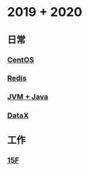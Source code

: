 # 2019 + 2020

## 日常
### [CentOS](./centos/index.md)

### [Redis](./redis/index.md)

### [JVM + Java](./jvm/index.md)

### [DataX](./datax/index.md)
## 工作
### [15F](./15楼工作环境/index.md)
